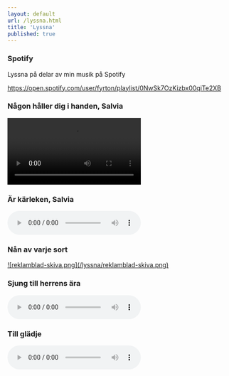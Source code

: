 ```yaml
---
layout: default
url: /lyssna.html
title: 'Lyssna'
published: true
---
```


### Spotify
Lyssna på delar av min musik på Spotify

https://open.spotify.com/user/fyrton/playlist/0NwSk7OzKizbx00qiTe2XB


### Någon håller dig i handen, Salvia
<video controls class="fyr_video">
    <source src="/lyssna/nagon-haller-dig-i-handen-salvia.m4v"
            type="video/mp4">
    Sorry, your browser doesn't support embedded videos.
</video>

### Är kärleken, Salvia
<audio controls="controls">
  <source type="audio/wav" src="/lyssna/Ar-karleken.wav"/>
  <p>Din webbläsare stödjer inte uppspelning av ljudfiler</p>
</audio>

### Nån av varje sort

<a href="https://naxos.lnk.to/NanAvVarjeSort">
![reklamblad-skiva.png](/lyssna/reklamblad-skiva.png)
</a>

### Sjung till herrens ära
<audio controls="controls">
  <source type="audio/mp3" src="/lyssna/Sjung_Till_Herrens_Ara.mp3"/>
  <p>Din webbläsare stödjer inte uppspelning av ljudfiler</p>
</audio>

### Till glädje
<audio controls="controls">
  <source type="audio/mp3" src="/lyssna/Till_gladje.mp3"/>
  <p>Din webbläsare stödjer inte uppspelning av ljudfiler</p>
</audio>


